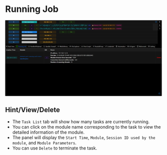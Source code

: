 # Running Job

![img_1.png](webp/runningjob/img_1.png)

## Hint/View/Delete

+ The `Task List` tab will show how many tasks are currently running.
+ You can click on the module name corresponding to the task to view the detailed information of the module.
+ The panel will display the `Start Time`, `Module`, `Session ID used by the module`, and `Module Parameters`.
+ You can use `Delete` to terminate the task. 